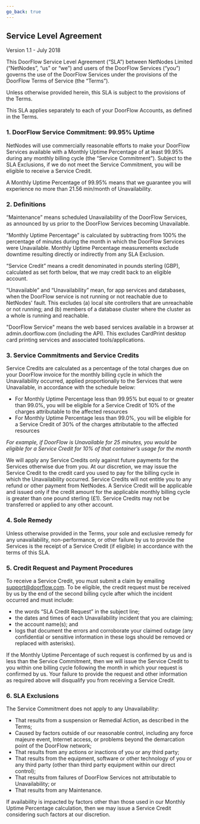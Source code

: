 ```yaml
---
go_back: true
---
```



## Service Level Agreement
Version 1.1 - July 2018

This DoorFlow Service Level Agreement (“SLA”) between NetNodes Limited (“NetNodes”, “us” or “we”) and users of the DoorFlow Services (“you”) governs the use of the DoorFlow Services under the provisions of the DoorFlow Terms of Service (the “Terms”).

Unless otherwise provided herein, this SLA is subject to the provisions of the Terms.

This SLA applies separately to each of your DoorFlow Accounts, as defined in the Terms.

### 1. DoorFlow Service Commitment: 99.95% Uptime
NetNodes will use commercially reasonable efforts to make your DoorFlow Services available with a Monthly Uptime Percentage of at least 99.95% during any monthly billing cycle (the “Service Commitment”). Subject to the SLA Exclusions, if we do not meet the Service Commitment, you will be eligible to receive a Service Credit.

A Monthly Uptime Percentage of 99.95% means that we guarantee you will experience no more than 21.56 min/month of Unavailability.

### 2. Definitions
“Maintenance” means scheduled Unavailability of the DoorFlow Services, as announced by us prior to the DoorFlow Services becoming Unavailable.

“Monthly Uptime Percentage” is calculated by subtracting from 100% the percentage of minutes during the month in which the DoorFlow Services were Unavailable. Monthly Uptime Percentage measurements exclude downtime resulting directly or indirectly from any SLA Exclusion.

“Service Credit” means a credit denominated in pounds sterling (GBP), calculated as set forth below, that we may credit back to an eligible account.

“Unavailable” and “Unavailability” mean, for app services and databases, when the DoorFlow service is not running or not reachable due to NetNodes' fault. This excludes (a) local site controllers that are unreachable or not running; and (b) members of a database cluster where the cluster as a whole is running and reachable.

"DoorFlow Service" means the web based services available in a browser at admin.doorflow.com (including the API). This excludes CardPrint desktop card printing services and associated tools/applications.

### 3. Service Commitments and Service Credits
Service Credits are calculated as a percentage of the total charges due on your DoorFlow invoice for the monthly billing cycle in which the Unavailability occurred, applied proportionally to the Services that were Unavailable, in accordance with the schedule below:

- For Monthly Uptime Percentage less than 99.95% but equal to or greater than 99.0%, you will be eligible for a Service Credit of 10% of the charges attributable to the affected resources
- For Monthly Uptime Percentage less than 99.0%, you will be eligible for a Service Credit of 30% of the charges attributable to the affected resources

_For example, if DoorFlow is Unavailable for 25 minutes, you would be eligible for a Service Credit for 10% of that container’s usage for the month_

We will apply any Service Credits only against future payments for the Services otherwise due from you. At our discretion, we may issue the Service Credit to the credit card you used to pay for the billing cycle in which the Unavailability occurred. Service Credits will not entitle you to any refund or other payment from NetNodes. A Service Credit will be applicable and issued only if the credit amount for the applicable monthly billing cycle is greater than one pound sterling (£1). Service Credits may not be transferred or applied to any other account.

### 4. Sole Remedy
Unless otherwise provided in the Terms, your sole and exclusive remedy for any unavailability, non-performance, or other failure by us to provide the Services is the receipt of a Service Credit (if eligible) in accordance with the terms of this SLA.

### 5. Credit Request and Payment Procedures
To receive a Service Credit, you must submit a claim by emailing support@doorflow.com. To be eligible, the credit request must be received by us by the end of the second billing cycle after which the incident occurred and must include:

- the words “SLA Credit Request” in the subject line;
- the dates and times of each Unavailability incident that you are claiming;
- the account name(s); and
- logs that document the errors and corroborate your claimed outage (any confidential or sensitive information in these logs should be removed or replaced with asterisks).

If the Monthly Uptime Percentage of such request is confirmed by us and is less than the Service Commitment, then we will issue the Service Credit to you within one billing cycle following the month in which your request is confirmed by us. Your failure to provide the request and other information as required above will disqualify you from receiving a Service Credit.

### 6. SLA Exclusions
The Service Commitment does not apply to any Unavailability:

- That results from a suspension or Remedial Action, as described in the Terms;
- Caused by factors outside of our reasonable control, including any force majeure event, Internet access, or problems beyond the demarcation point of the DoorFlow network;
- That results from any actions or inactions of you or any third party;
- That results from the equipment, software or other technology of you or any third party (other than third party equipment within our direct control);
- That results from failures of DoorFlow Services not attributable to Unavailability; or
- That results from any Maintenance.

If availability is impacted by factors other than those used in our Monthly Uptime Percentage calculation, then we may issue a Service Credit considering such factors at our discretion.